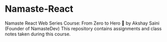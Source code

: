 # Namaste-React
Namaste React Web Series Course: From Zero to Hero 🚀 by Akshay Saini (Founder of NamasteDev)  This repository contains assignments and class notes taken during this course.
